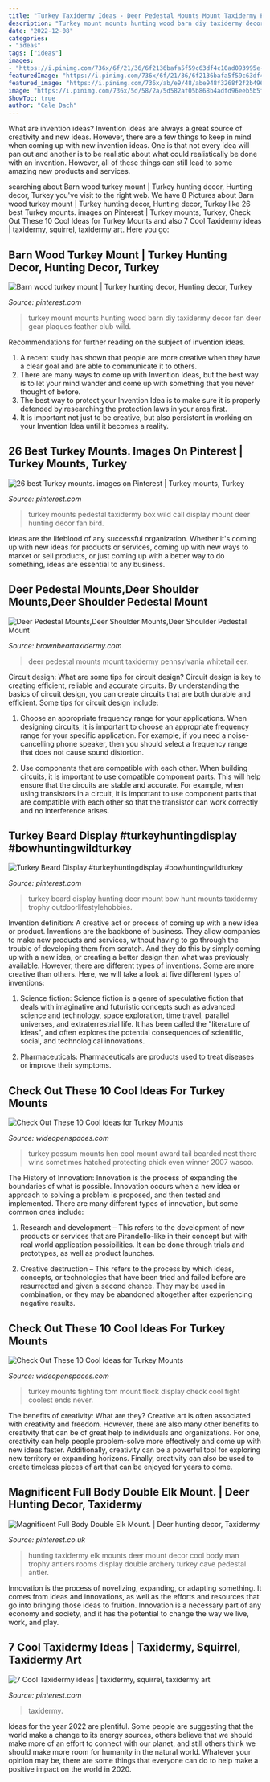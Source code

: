 ```yaml
---
title: "Turkey Taxidermy Ideas - Deer Pedestal Mounts Mount Taxidermy Pennsylvania Whitetail Eer"
description: "Turkey mount mounts hunting wood barn diy taxidermy decor fan deer gear plaques feather club wild"
date: "2022-12-08"
categories:
- "ideas"
tags: ["ideas"]
images:
- "https://i.pinimg.com/736x/6f/21/36/6f2136bafa5f59c63df4c10ad093995e--turkey-mounts-taxidermy.jpg"
featuredImage: "https://i.pinimg.com/736x/6f/21/36/6f2136bafa5f59c63df4c10ad093995e--turkey-mounts-taxidermy.jpg"
featured_image: "https://i.pinimg.com/736x/ab/e9/48/abe948f3268f2f2b4964405593a5252d.jpg"
image: "https://i.pinimg.com/736x/5d/58/2a/5d582af05b868b4adfd96eeb5b5fe460--turkey-feather-mount-diy-turkey-mount.jpg"
ShowToc: true
author: "Cale Dach"
---
```



What are invention ideas?
Invention ideas are always a great source of creativity and new ideas. However, there are a few things to keep in mind when coming up with new invention ideas. One is that not every idea will pan out and another is to be realistic about what could realistically be done with an invention. However, all of these things can still lead to some amazing new products and services.

	

		
searching about Barn wood turkey mount | Turkey hunting decor, Hunting decor, Turkey you've visit to the right web. We have 8 Pictures about Barn wood turkey mount | Turkey hunting decor, Hunting decor, Turkey like 26 best Turkey mounts. images on Pinterest | Turkey mounts, Turkey, Check Out These 10 Cool Ideas for Turkey Mounts and also 7 Cool Taxidermy ideas | taxidermy, squirrel, taxidermy art. Here you go:
		
    
## Barn Wood Turkey Mount | Turkey Hunting Decor, Hunting Decor, Turkey

<img loading=lazy src="https://i.pinimg.com/736x/5d/58/2a/5d582af05b868b4adfd96eeb5b5fe460--turkey-feather-mount-diy-turkey-mount.jpg" onerror="this.onerror=null;this.src='https://tse1.mm.bing.net/th?id=OIP.wJPAve230F1PpZ8XPvKFXgHaJ4&amp;pid=15.1';" alt="Barn wood turkey mount | Turkey hunting decor, Hunting decor, Turkey">

_Source: pinterest.com_

>turkey mount mounts hunting wood barn diy taxidermy decor fan deer gear plaques feather club wild. 

	

Recommendations for further reading on the subject of invention ideas.
1. A recent study has shown that people are more creative when they have a clear goal and are able to communicate it to others.
2. There are many ways to come up with Invention Ideas, but the best way is to let your mind wander and come up with something that you never thought of before. 
3. The best way to protect your Invention Idea is to make sure it is properly defended by researching the protection laws in your area first. 
4. It is important not just to be creative, but also persistent in working on your Invention Idea until it becomes a reality.

    
## 26 Best Turkey Mounts. Images On Pinterest | Turkey Mounts, Turkey

<img loading=lazy src="https://i.pinimg.com/736x/6f/21/36/6f2136bafa5f59c63df4c10ad093995e--turkey-mounts-taxidermy.jpg" onerror="this.onerror=null;this.src='https://tse2.mm.bing.net/th?id=OIP.mtvsibuBVOoI5vNyoSq5BAHaJ6&amp;pid=15.1';" alt="26 best Turkey mounts. images on Pinterest | Turkey mounts, Turkey">

_Source: pinterest.com_

>turkey mounts pedestal taxidermy box wild call display mount deer hunting decor fan bird. 

	

Ideas are the lifeblood of any successful organization. Whether it's coming up with new ideas for products or services, coming up with new ways to market or sell products, or just coming up with a better way to do something, ideas are essential to any business.

    
## Deer Pedestal Mounts,Deer Shoulder Mounts,Deer Shoulder Pedestal Mount

<img loading=lazy src="http://www.brownbeartaxidermy.com/Deer-Pedestal-Mount-Pennsylvania/Deer-Taxidermy-Pedestal-Mounts-PA-1-500-667.jpg" onerror="this.onerror=null;this.src='https://tse1.mm.bing.net/th?id=OIP.G8d0Won1iaIEQE3hXs_jOwHaJ4&amp;pid=15.1';" alt="Deer Pedestal Mounts,Deer Shoulder Mounts,Deer Shoulder Pedestal Mount">

_Source: brownbeartaxidermy.com_

>deer pedestal mounts mount taxidermy pennsylvania whitetail eer. 

	

Circuit design: What are some tips for circuit design?
Circuit design is key to creating efficient, reliable and accurate circuits. By understanding the basics of circuit design, you can create circuits that are both durable and efficient. Some tips for circuit design include:
1. Choose an appropriate frequency range for your applications. When designing circuits, it is important to choose an appropriate frequency range for your specific application. For example, if you need a noise-cancelling phone speaker, then you should select a frequency range that does not cause sound distortion.

2. Use components that are compatible with each other. When building circuits, it is important to use compatible component parts. This will help ensure that the circuits are stable and accurate. For example, when using transistors in a circuit, it is important to use component parts that are compatible with each other so that the transistor can work correctly and no interference arises.


    
## Turkey Beard Display #turkeyhuntingdisplay #bowhuntingwildturkey

<img loading=lazy src="https://i.pinimg.com/736x/ab/e9/48/abe948f3268f2f2b4964405593a5252d.jpg" onerror="this.onerror=null;this.src='https://tse4.mm.bing.net/th?id=OIP.XWtvVOcnTt9lUfyalPjLKAHaKV&amp;pid=15.1';" alt="Turkey Beard Display #turkeyhuntingdisplay #bowhuntingwildturkey">

_Source: pinterest.com_

>turkey beard display hunting deer mount bow hunt mounts taxidermy trophy outdoorlifestylehobbies. 

	

Invention definition: A creative act or process of coming up with a new idea or product.
Inventions are the backbone of business. They allow companies to make new products and services, without having to go through the trouble of developing them from scratch. And they do this by simply coming up with a new idea, or creating a better design than what was previously available.
However, there are different types of inventions. Some are more creative than others. Here, we will take a look at five different types of inventions:

1) Science fiction: Science fiction is a genre of speculative fiction that deals with imaginative and futuristic concepts such as advanced science and technology, space exploration, time travel, parallel universes, and extraterrestrial life. It has been called the "literature of ideas", and often explores the potential consequences of scientific, social, and technological innovations.

2) Pharmaceuticals: Pharmaceuticals are products used to treat diseases or improve their symptoms.

    
## Check Out These 10 Cool Ideas For Turkey Mounts

<img loading=lazy src="http://forums.bowsite.com/tf/pics/00small18918275.JPG" onerror="this.onerror=null;this.src='https://tse2.mm.bing.net/th?id=OIP.hhhWNcAoVt-0LgEoVjnpogHaJS&amp;pid=15.1';" alt="Check Out These 10 Cool Ideas for Turkey Mounts">

_Source: wideopenspaces.com_

>turkey possum mounts hen cool mount award tail bearded nest there wins sometimes hatched protecting chick even winner 2007 wasco. 

	

The History of Innovation:
Innovation is the process of expanding the boundaries of what is possible. Innovation occurs when a new idea or approach to solving a problem is proposed, and then tested and implemented. There are many different types of innovation, but some common ones include:
1. Research and development – This refers to the development of new products or services that are Pirandello-like in their concept but with real world application possibilities. It can be done through trials and prototypes, as well as product launches.

2. Creative destruction – This refers to the process by which ideas, concepts, or technologies that have been tried and failed before are resurrected and given a second chance. They may be used in combination, or they may be abandoned altogether after experiencing negative results.


    
## Check Out These 10 Cool Ideas For Turkey Mounts

<img loading=lazy src="http://cdn0.wideopenspaces.com/wp-content/uploads/2015/10/tom-fighting-with-flock.jpg" onerror="this.onerror=null;this.src='https://tse2.mm.bing.net/th?id=OIP.cG1PLwrukaQg1oYzbchFagHaFj&amp;pid=15.1';" alt="Check Out These 10 Cool Ideas for Turkey Mounts">

_Source: wideopenspaces.com_

>turkey mounts fighting tom mount flock display check cool fight coolest ends never. 

	

The benefits of creativity: What are they?
Creative art is often associated with creativity and freedom. However, there are also many other benefits to creativity that can be of great help to individuals and organizations. For one, creativity can help people problem-solve more effectively and come up with new ideas faster. Additionally, creativity can be a powerful tool for exploring new territory or expanding horizons. Finally, creativity can also be used to create timeless pieces of art that can be enjoyed for years to come.

    
## Magnificent Full Body Double Elk Mount. | Deer Hunting Decor, Taxidermy

<img loading=lazy src="https://i.pinimg.com/originals/c1/4b/42/c14b420ef75b9a00d8fb328c6eaf7b4b.jpg" onerror="this.onerror=null;this.src='https://tse2.mm.bing.net/th?id=OIP.daZ3h8BmoJWpzRgqeb9dcQHaNK&amp;pid=15.1';" alt="Magnificent Full Body Double Elk Mount. | Deer hunting decor, Taxidermy">

_Source: pinterest.co.uk_

>hunting taxidermy elk mounts deer mount decor cool body man trophy antlers rooms display double archery turkey cave pedestal antler. 

	

Innovation is the process of novelizing, expanding, or adapting something. It comes from ideas and innovations, as well as the efforts and resources that go into bringing those ideas to fruition. Innovation is a necessary part of any economy and society, and it has the potential to change the way we live, work, and play.

    
## 7 Cool Taxidermy Ideas | Taxidermy, Squirrel, Taxidermy Art

<img loading=lazy src="https://i.pinimg.com/474x/5f/2f/cc/5f2fcc322d16d459a1b6f7ee781f5008--funny-taxidermy-fencing.jpg" onerror="this.onerror=null;this.src='https://tse3.mm.bing.net/th?id=OIP.UZVlYsD_ueFZJhD-Ruux_gAAAA&amp;pid=15.1';" alt="7 Cool Taxidermy ideas | taxidermy, squirrel, taxidermy art">

_Source: pinterest.com_

>taxidermy. 

	

Ideas for the year 2022 are plentiful. Some people are suggesting that the world make a change to its energy sources, others believe that we should make more of an effort to connect with our planet, and still others think we should make more room for humanity in the natural world. Whatever your opinion may be, there are some things that everyone can do to help make a positive impact on the world in 2020.

